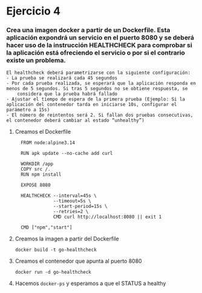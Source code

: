 # Ejercicio 4
   
 ### Crea una imagen docker a partir de un Dockerfile. Esta aplicación expondrá un servicio en el puerto 8080 y se deberá hacer uso de la instrucción HEALTHCHECK para comprobar si la aplicación está ofreciendo el servicio o por si el contrario existe un problema.
	El healthcheck deberá parametrizarse con la siguiente configuración:
	- La prueba se realizará cada 45 segundos
	- Por cada prueba realizada, se esperará que la aplicación responda en menos de 5 segundos. Si tras 5 segundos no se obtiene respuesta, se
		considera que la prueba habrá fallado
	- Ajustar el tiempo de espera de la primera prueba (Ejemplo: Si la aplicación del contenedor tarda en iniciarse 10s, configurar el parámetro a 15s)
	- El número de reintentos será 2. Si fallan dos pruebas consecutivas, el contenedor deberá cambiar al estado “unhealthy”) 

1. Creamos el Dockerfile 
      ```
		FROM node:alpine3.14

		RUN apk update --no-cache add curl

		WORKDIR /app
		COPY src /.
		RUN npm install

		EXPOSE 8080

		HEALTHCHECK --interval=45s \
		            --timeout=5s \
		            --start-period=15s \
		            --retries=2 \
		            CMD curl http://localhost:8080 || exit 1

		CMD ["npm","start"]
      ```

2. Creamos la imagen a partir del Dockerfile 
    ```
   docker build -t go-healthcheck
    ```
3. Creamos el contenedor que apunta al puerto 8080
    ```
    docker run -d go-healthcheck 
    ```
4. Hacemos `docker-ps` y esperamos a que el STATUS a healthy